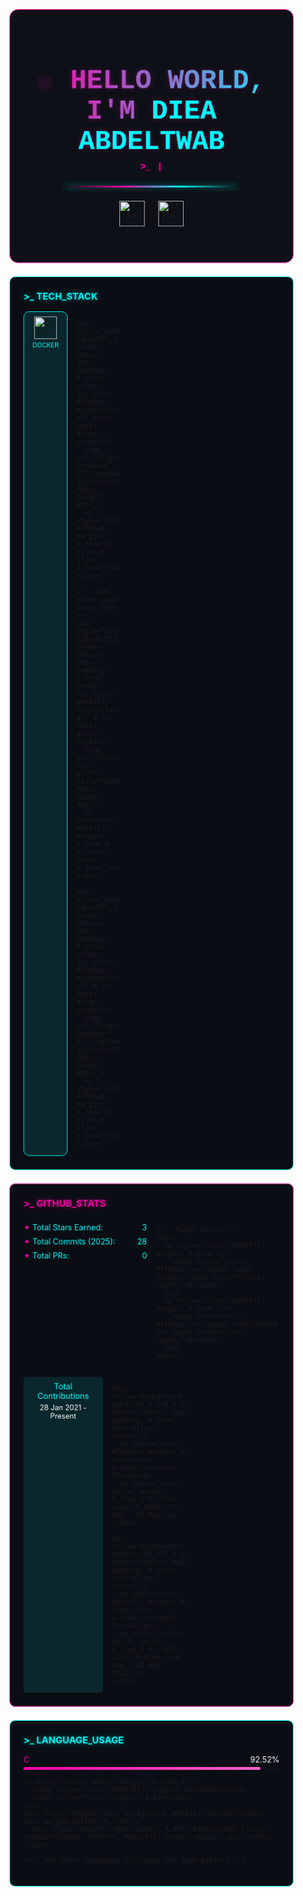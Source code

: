 <div align="center" style="font-family: 'Courier New', monospace; background-color: #0d1117; padding: 2rem; border-radius: 15px; border: 1px solid #ff00aa;">
  <!-- Animated header -->
  <h1 style="font-size: 3rem; margin-bottom: 0; background: linear-gradient(90deg, #ff00aa, #00ffff); -webkit-background-clip: text; background-clip: text; color: transparent; text-shadow: 0 0 10px rgba(255,0,170,0.3);">
    <span style="animation: wave 2s infinite;">👾</span> 
    HELLO WORLD, I'M <span style="color: #00ffff;">DIEA ABDELTWAB</span>
  </h1>
  
  <h3 style="margin-top: 0.5rem; color: #ff00aa; font-style: italic; text-shadow: 0 0 8px rgba(255,0,170,0.5);">
    >_ <span style="color: #00ffff;" id="typing-text"></span><span style="animation: blink 1s infinite;">|</span>
  </h3>
  
  <!-- Cyberpunk divider -->
  <div style="width: 70%; height: 3px; background: linear-gradient(90deg, transparent, #ff00aa, #00ffff, transparent); margin: 1.5rem auto; box-shadow: 0 0 10px rgba(0,255,255,0.5);"></div>
  
  <!-- Social links -->
  <div style="display: flex; justify-content: center; gap: 1.5rem; margin-bottom: 2rem;">
    <a href="https://linkedin.com/in/diea-abdeltwab-09a9a2242" target="_blank" style="transition: all 0.3s;">
      <img src="https://skillicons.dev/icons?i=linkedin" alt="LinkedIn" style="width: 45px; height: 45px;">
    </a>
    <a href="https://www.leetcode.com/diea__" target="_blank" style="transition: all 0.3s;">
      <img src="https://skillicons.dev/icons?i=leetcode" alt="LeetCode" style="width: 45px; height: 45px;">
    </a>
  </div>
</div>

<!-- Tech Stack Section -->
<div style="background-color: #0a0e14; padding: 1.5rem; border-radius: 10px; border: 1px solid #00ffff; margin-top: 1.5rem;">
  <h3 style="color: #00ffff; margin-top: 0; text-shadow: 0 0 8px rgba(0,255,255,0.5);">
    >_ TECH_STACK
  </h3>
  
  <div style="display: grid; grid-template-columns: repeat(auto-fill, minmax(70px, 1fr)); gap: 1rem; margin-top: 1rem;">
    <!-- Fixed tech icons -->
    <div style="background: rgba(0,255,255,0.1); border-radius: 10px; padding: 0.5rem; border: 1px solid #00ffff; transition: all 0.3s; text-align: center;">
      <img src="https://skillicons.dev/icons?i=docker" alt="Docker" style="width: 40px; height: 40px;">
      <p style="color: #00ffff; margin: 0.3rem 0 0; font-size: 0.7rem;">DOCKER</p>
    </div>
    
    <div style="background: rgba(255,0,170,0.1); border-radius: 10px; padding: 0.5rem; border: 1px solid #ff00aa; transition: all 0.3s; text-align: center;">
      <img src="https://skillicons.dev/icons?i=hadoop" alt="Hadoop" style="width: 40px; height: 40px;">
      <p style="color: #ff00aa; margin: 0.3rem 0 0; font-size: 0.7rem;">HADOOP</p>
    </div>
    
    <!-- Add other tech icons here -->
    <div style="background: rgba(0,255,255,0.1); border-radius: 10px; padding: 0.5rem; border: 1px solid #00ffff; transition: all 0.3s; text-align: center;">
      <img src="https://skillicons.dev/icons?i=c" alt="C" style="width: 40px; height: 40px;">
      <p style="color: #00ffff; margin: 0.3rem 0 0; font-size: 0.7rem;">C</p>
    </div>
    
    <div style="background: rgba(255,0,170,0.1); border-radius: 10px; padding: 0.5rem; border: 1px solid #ff00aa; transition: all 0.3s; text-align: center;">
      <img src="https://skillicons.dev/icons?i=python" alt="Python" style="width: 40px; height: 40px;">
      <p style="color: #ff00aa; margin: 0.3rem 0 0; font-size: 0.7rem;">PYTHON</p>
    </div>
  </div>
</div>

<!-- GitHub Stats Section -->
<div style="background-color: #0a0e14; padding: 1.5rem; border-radius: 10px; border: 1px solid #ff00aa; margin-top: 1.5rem;">
  <h3 style="color: #ff00aa; margin-top: 0; text-shadow: 0 0 8px rgba(255,0,170,0.5);">
    >_ GITHUB_STATS
  </h3>
  
  <div style="display: grid; grid-template-columns: 1fr 1fr; gap: 1rem; margin-top: 1rem;">
    <!-- Left Stats -->
    <div>
      <p style="color: #00ffff; margin: 0.5rem 0;">
        <span style="color: #ff00aa;">✦</span> Total Stars Earned: <span style="float: right;">3</span>
      </p>
      <p style="color: #00ffff; margin: 0.5rem 0;">
        <span style="color: #ff00aa;">✦</span> Total Commits (2025): <span style="float: right;">28</span>
      </p>
      <p style="color: #00ffff; margin: 0.5rem 0;">
        <span style="color: #ff00aa;">✦</span> Total PRs: <span style="float: right;">0</span>
      </p>
    </div>
    
    <!-- Right Stats -->
    <div>
      <p style="color: #00ffff; margin: 0.5rem 0;">
        <span style="color: #ff00aa;">✦</span> Total Issues: <span style="float: right;">0</span>
      </p>
      <p style="color: #00ffff; margin: 0.5rem 0;">
        <span style="color: #ff00aa;">✦</span> Contributed to: <span style="float: right;">0</span>
      </p>
    </div>
  </div>
  
  <!-- Streak Stats -->
  <div style="display: grid; grid-template-columns: 1fr 1fr 1fr; gap: 1rem; margin-top: 1rem;">
    <div style="background: rgba(0,255,255,0.1); border-radius: 5px; padding: 0.5rem; text-align: center;">
      <p style="color: #00ffff; margin: 0; font-size: 0.9rem;">Total Contributions</p>
      <p style="color: white; margin: 0.3rem 0 0; font-size: 0.8rem;">28 Jan 2021 - Present</p>
    </div>
    
    <div style="background: rgba(255,0,170,0.1); border-radius: 5px; padding: 0.5rem; text-align: center;">
      <p style="color: #ff00aa; margin: 0; font-size: 0.9rem;">Current Streak</p>
      <p style="color: white; margin: 0.3rem 0 0; font-size: 0.8rem;">27 May - 28 May</p>
    </div>
    
    <div style="background: rgba(0,255,255,0.1); border-radius: 5px; padding: 0.5rem; text-align: center;">
      <p style="color: #00ffff; margin: 0; font-size: 0.9rem;">Longest Streak</p>
      <p style="color: white; margin: 0.3rem 0 0; font-size: 0.8rem;">26 Aug - 30 Aug 2023</p>
    </div>
  </div>
</div>

<!-- Languages Section -->
<div style="background-color: #0a0e14; padding: 1.5rem; border-radius: 10px; border: 1px solid #00ffff; margin-top: 1.5rem;">
  <h3 style="color: #00ffff; margin-top: 0; text-shadow: 0 0 8px rgba(0,255,255,0.5);">
    >_ LANGUAGE_USAGE
  </h3>
  
  <div style="margin-top: 1rem;">
    <p style="color: white; margin: 0.3rem 0;">
      <span style="color: #ff00aa;">C</span>
      <span style="float: right;">92.52%</span>
    </p>
    <div style="height: 5px; background: #0d1117; border-radius: 2px; margin-bottom: 0.5rem;">
      <div style="height: 100%; width: 92.52%; background: linear-gradient(90deg, #ff00aa, #ff66cc); border-radius: 2px;"></div>
    </div>
    
    <p style="color: white; margin: 0.3rem 0;">
      <span style="color: #00ffff;">Jupyter Notebook</span>
      <span style="float: right;">4.45%</span>
    </p>
    <div style="height: 5px; background: #0d1117; border-radius: 2px; margin-bottom: 0.5rem;">
      <div style="height: 100%; width: 4.45%; background: linear-gradient(90deg, #00ffff, #00ccff); border-radius: 2px;"></div>
    </div>
    
    <!-- Add other languages following the same pattern -->
  </div>
</div>

<style>
  @keyframes wave {
    0%, 100% { transform: rotate(0deg); }
    25% { transform: rotate(15deg); }
    75% { transform: rotate(-15deg); }
  }
  
  @keyframes blink {
    0%, 100% { opacity: 1; }
    50% { opacity: 0; }
  }
  
  @keyframes glitch {
    0% { text-shadow: 2px 0 #ff00aa, -2px 0 #00ffff; }
    25% { text-shadow: -2px 0 #ff00aa, 2px 0 #00ffff; }
    50% { text-shadow: 2px 0 #ff00aa, -2px 0 #00ffff; }
    75% { text-shadow: -2px 0 #ff00aa, 2px 0 #00ffff; }
    100% { text-shadow: 2px 0 #ff00aa, -2px 0 #00ffff; }
  }
</style>

<script>
  // Typewriter effect
  const texts = ["DATA_ENGINEER", "BIG_DATA_DEV", "PIPELINE_WIZARD"];
  let count = 0;
  let index = 0;
  let currentText = "";
  let letter = "";
  
  (function type() {
    if (count === texts.length) {
      count = 0;
    }
    currentText = texts[count];
    letter = currentText.slice(0, ++index);
    
    document.getElementById("typing-text").textContent = letter;
    if (letter.length === currentText.length) {
      count++;
      index = 0;
      setTimeout(type, 2000);
    } else {
      setTimeout(type, 150);
    }
  })();
</script>
